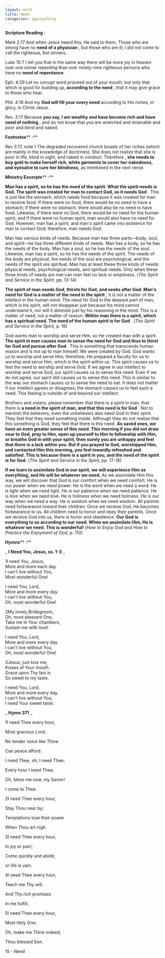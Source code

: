 ```yaml
---
layout: word
title: Need
categories: approaching
---
```


**Scripture Reading** :

Mark 2:17 And when Jesus heard this, He said to them, Those who are strong have no **need of a physician** , but those who are ill; I did not come to call the righteous, but sinners..

Luke 15:7 I tell you that in the same way there will be more joy in heaven over one sinner repenting than over ninety-nine righteous persons who have no **need of repentance** .

Eph. 4:29 Let no corrupt word proceed out of your mouth, but only that which is good for building up, **according to the need** , that it may give grace to those who hear.

Phil. 4:19 And my **God will fill your every need** according to His riches, in glory, in Christ Jesus.

Rev. 3:17 Because **you say, I am wealthy and have become rich and have need of nothing** , and do not know that you are wretched and miserable and poor and blind and naked.

**Footnotes**** :**

Rev 3:17, note 1 The degraded recovered church boasts of her riches (which are mainly in the knowledge of doctrines). She does not realize that she is poor in life, blind in sight, and naked in conduct. Therefore **, she needs to buy gold to make herself rich, white garments to cover her nakedness, and eyesalve to cure her blindness,** as mentioned in the next verse.

**Ministry Excerpts**** :**

**Man has a spirit, so he has the need of the spirit. What the spirit needs is God. The spirit was created for man to contact God, so it needs God** . This is just like the stomach, which needs food because it was created for man to receive food. If there were no food, there would be no need to have a stomach; if there were no stomach, there would also be no need to have food. Likewise, if there were no God, there would be no need for the human spirit, and if there were no human spirit, man would also have no need for God. However, man has a spirit, and man's spirit came into existence for man to contact God; therefore, man needs God.

Man has various kinds of needs. Because man has three parts—body, soul, and spirit—he has three different kinds of needs. Man has a body, so he has the needs of the body. Man has a soul, so he has the needs of the soul. Likewise, man has a spirit, so he has the needs of the spirit. The needs of the body are physical, the needs of the soul are psychological, and the needs of the spirit are spiritual. Man has at least these three kinds of needs: physical needs, psychological needs, and spiritual needs. Only when these three kinds of needs are met can man feel no lack or emptiness. (_The Spirit and Service in the Spirit_, pp. 13-14)

**The spirit of man needs God, thirsts for God, and seeks after God. Man's need for God is a matter of the need in the spirit** ; it is not a matter of the intellect in the human mind. The need for God in the deepest part of man, which is his spirit, will not disappear just because his mind cannot understand it, nor will it diminish just by his reasoning in the mind. This is a matter of need, not a matter of reason. **Within man there is a spirit, which has a spiritual need. The need of the human spirit is for God** . (_The Spirit and Service in the Spirit_, p. 16)

God wants man to worship and serve Him, so He created man with a spirit. **The spirit in man causes man to sense the need for God and thus to thirst for God and pursue after God** . This is something that transcends human reason and is not up to man himself. We were created by God. God wants us to worship and serve Him; therefore, He prepared a faculty for us to worship and serve Him, which is the spirit within us. This spirit causes us to feel the need to worship and serve God. If we agree in our intellect to worship and serve God, our spirit causes us to sense this need. Even if we do not agree, our spirit still causes us to sense this need. This is similar to the way our stomach causes us to sense the need to eat. It does not matter if our intellect agrees or disagrees; the stomach causes us to feel such a need. This feeling is outside of and beyond our intellect.

Brothers and sisters, please remember that there is a spirit in man, that there is **a need in the spirit of man, and that this need is for God** . Not to mention the believers, even the unbelievers also need God in their spirit. They feel that they need something inside. Although they do not realize that this something is God, they feel that there is this need. **As saved ones, we have an even greater sense of this need. This morning if you did not draw near to God, pray to Him, open up yourself to Him to fellowship with Him, or breathe God in with your spirit, then surely you are unhappy and feel that there is a lack within you. But if you prayed to God, worshipped Him, and contacted Him this morning, you feel inwardly refreshed and satisfied. This is because there is a spirit in you, and the need of the spirit is for God.** (_The Spirit and Service in the Spirit_, pp. 17-18)

**If we learn to assimilate God in our spirit, we will experience Him as everything, and He will be whatever we need.** As we assimilate Him this way, we will discover that God is our comfort when we need comfort. He is our power when we need power. He is the word when we need a word. He is light when we need light. He is our patience when we need patience. He is love when we need love. He is holiness when we need holiness. He is our way when we need a way. He is wisdom when we need wisdom. All parents need forbearance toward their children. Once we receive God, He becomes forbearance to us. All children need to honor and obey their parents. Once we receive God into us, there is honor and obedience. **Our God is everything to us according to our need. When we assimilate Him, He is whatever we need. This is wonderful!** (_How to Enjoy God and How to Practice the Enjoyment of God_, p. 110)

**Hymns**** :**

_ **I Need You, Jesus, ss. 1-3** _

1I need You, Jesus,  
More and more each day.  
I can't live without You,  
Most wonderful One!

I need You, Lord,  
More and more every day.  
I can't live without You,  
Oh, most wonderful One!

2My lovely Bridegroom,  
Oh, most pleasant One,  
Take me in Your chambers,  
Sustain me with love!

I need You, Lord,  
More and more every day.  
I can't live without You,  
Oh, most wonderful One!

3Jesus, just kiss me,  
Kisses of Your mouth.  
Grace upon Thy lips is  
So sweet to my taste.

I need You, Lord,  
More and more every day.  
I can't live without You;  
I need Your sweet taste.

_ **Hymn 371** _

1I need Thee every hour,

Most gracious Lord;

No tender voice like Thine

Can peace afford.

I need Thee, oh, I need Thee;

Every hour I need Thee;

Oh, bless me now, my Savior!

I come to Thee.

2I need Thee every hour,

Stay Thou near by;

Temptations lose their power

When Thou art nigh.

3I need Thee every hour,

In joy or pain;

Come quickly and abide,

or life is vain.

4I need Thee every hour,

Teach me Thy will;

And Thy rich promises

In me fulfill.

5I need Thee every hour,

Most Holy One;

Oh, make me Thine indeed,

Thou blessed Son.

15 - Need
